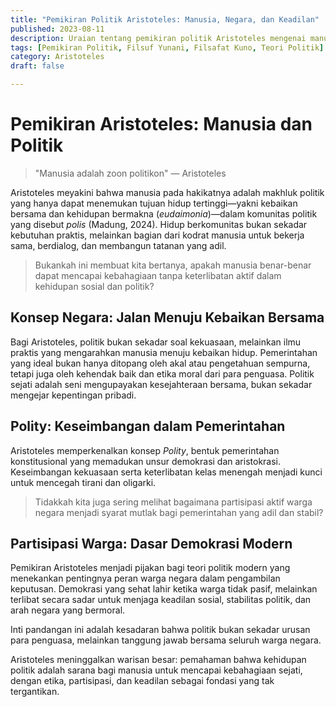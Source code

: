 ```yaml
---
title: "Pemikiran Politik Aristoteles: Manusia, Negara, dan Keadilan"
published: 2023-08-11
description: Uraian tentang pemikiran politik Aristoteles mengenai manusia sebagai makhluk sosial, konsep negara, serta pentingnya partisipasi warga dalam kehidupan politik.
tags: [Pemikiran Politik, Filsuf Yunani, Filsafat Kuno, Teori Politik]
category: Aristoteles
draft: false

---
```


# Pemikiran Aristoteles: Manusia dan Politik

> "Manusia adalah zoon politikon" — Aristoteles

Aristoteles meyakini bahwa manusia pada hakikatnya adalah makhluk politik yang hanya dapat menemukan tujuan hidup tertinggi—yakni kebaikan bersama dan kehidupan bermakna (*eudaimonia*)—dalam komunitas politik yang disebut *polis* (Madung, 2024). Hidup berkomunitas bukan sekadar kebutuhan praktis, melainkan bagian dari kodrat manusia untuk bekerja sama, berdialog, dan membangun tatanan yang adil.

> Bukankah ini membuat kita bertanya, apakah manusia benar-benar dapat mencapai kebahagiaan tanpa keterlibatan aktif dalam kehidupan sosial dan politik?

## Konsep Negara: Jalan Menuju Kebaikan Bersama

Bagi Aristoteles, politik bukan sekadar soal kekuasaan, melainkan ilmu praktis yang mengarahkan manusia menuju kebaikan hidup. Pemerintahan yang ideal bukan hanya ditopang oleh akal atau pengetahuan sempurna, tetapi juga oleh kehendak baik dan etika moral dari para penguasa. Politik sejati adalah seni mengupayakan kesejahteraan bersama, bukan sekadar mengejar kepentingan pribadi.

## Polity: Keseimbangan dalam Pemerintahan

Aristoteles memperkenalkan konsep *Polity*, bentuk pemerintahan konstitusional yang memadukan unsur demokrasi dan aristokrasi. Keseimbangan kekuasaan serta keterlibatan kelas menengah menjadi kunci untuk mencegah tirani dan oligarki.

> Tidakkah kita juga sering melihat bagaimana partisipasi aktif warga negara menjadi syarat mutlak bagi pemerintahan yang adil dan stabil?

## Partisipasi Warga: Dasar Demokrasi Modern

Pemikiran Aristoteles menjadi pijakan bagi teori politik modern yang menekankan pentingnya peran warga negara dalam pengambilan keputusan. Demokrasi yang sehat lahir ketika warga tidak pasif, melainkan terlibat secara sadar untuk menjaga keadilan sosial, stabilitas politik, dan arah negara yang bermoral.

Inti pandangan ini adalah kesadaran bahwa politik bukan sekadar urusan para penguasa, melainkan tanggung jawab bersama seluruh warga negara.

Aristoteles meninggalkan warisan besar: pemahaman bahwa kehidupan politik adalah sarana bagi manusia untuk mencapai kebahagiaan sejati, dengan etika, partisipasi, dan keadilan sebagai fondasi yang tak tergantikan.